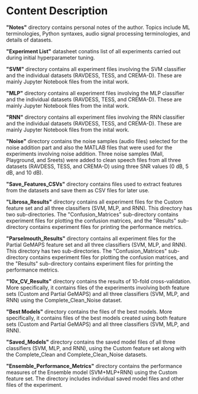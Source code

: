# Content Description

**"Notes"** directory contains personal notes of the author. Topics include ML terminologies, Python syntaxes, audio signal processing terminologies, and details of datasets.

**"Experiment List"** datasheet conatins list of all experiments carried out during initial hyperparameter tuning.

**"SVM"** directory contains all experiment files involving the SVM classifier and the individual datasets (RAVDESS, TESS, and CREMA-D). These are mainly Jupyter Notebook files from the inital work.

**"MLP"** directory contains all experiment files involving the MLP classifier and the individual datasets (RAVDESS, TESS, and CREMA-D). These are mainly Jupyter Notebook files from the inital work.

**"RNN"** directory contains all experiment files involving the RNN classifier and the individual datasets (RAVDESS, TESS, and CREMA-D). These are mainly Jupyter Notebook files from the inital work.

**"Noise"** directory contains the noise samples (audio files) selected for the noise addition part and also the MATLAB files that were used for the experiments involving noise addition. Three noise samples (Mall, Playground, and Sreets) were added to clean speech files from all three datasets (RAVDESS, TESS, and CREMA-D) using three SNR values (0 dB, 5 dB, and 10 dB).

**"Save_Features_CSVs"** directory contains files used to extract features from the datasets and save them as CSV files for later use.

**"Librosa_Results"** directory contains all experiment files for the Custom feature set and all three classifiers (SVM, MLP, and RNN). This directory has two sub-directories. The "Confusion_Matrices" sub-directory contains experiment files for plotting the confusion matrices, and the "Results" sub-directory contains experiment files for printing the performance metrics.

**"Parselmouth_Results"** directory contains all experiment files for the Partial GeMAPS feature set and all three classifiers (SVM, MLP, and RNN). This directory has two sub-directories. The "Confusion_Matrices" sub-directory contains experiment files for plotting the confusion matrices, and the "Results" sub-directory contains experiment files for printing the performance metrics.

**"10x_CV_Results"** directory contains the results of 10-fold cross-validation. More specifically, it contains files of the experiments involving both feature sets (Custom and Partial GeMAPS) and all three classifiers (SVM, MLP, and RNN) using the Complete_Clean_Noise dataset.

**"Best Models"** directory contains the files of the best models. More specifically, it contains files of the best models created using both feature sets (Custom and Partial GeMAPS) and all three classifiers (SVM, MLP, and RNN).

**"Saved_Models"** directory contains the saved model files of all three classifiers (SVM, MLP, and RNN), using the Custom feature set along with the Complete_Clean and Complete_Clean_Noise datasets.

**"Ensemble_Performance_Metrics"** directory contains the performance measures of the Ensemble model (SVM+MLP+RNN) using the Custom feature set. The directory includes individual saved model files and other files of the experiment.

